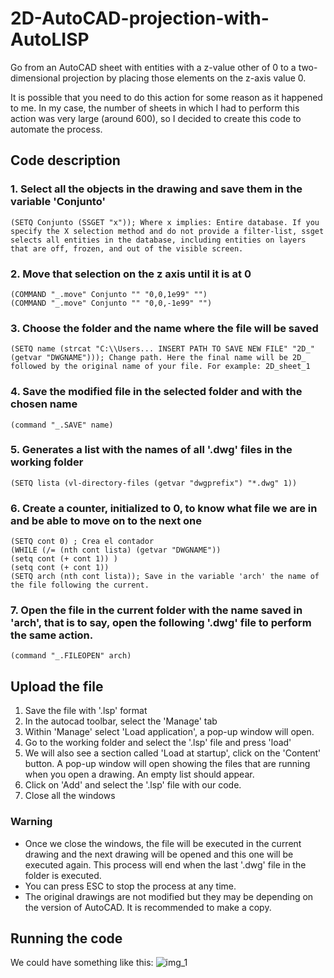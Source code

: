 # 2D-AutoCAD-projection-with-AutoLISP
Go from an AutoCAD sheet with entities with a z-value other of 0 to a two-dimensional projection by placing those elements on the z-axis value 0.

It is possible that you need to do this action for some reason as it happened to me. In my case, the number of sheets in which I had to perform this action was very large (around 600), so I decided to create this code to automate the process.

## Code description

### 1. Select all the objects in the drawing and save them in the variable 'Conjunto'
    (SETQ Conjunto (SSGET "x")); Where x implies: Entire database. If you specify the X selection method and do not provide a filter-list, ssget selects all entities in the database, including entities on layers that are off, frozen, and out of the visible screen.
### 2. Move that selection on the z axis until it is at 0
    (COMMAND "_.move" Conjunto "" "0,0,1e99" "")
    (COMMAND "_.move" Conjunto "" "0,0,-1e99" "")
### 3. Choose the folder and the name where the file will be saved
    (SETQ name (strcat "C:\\Users... INSERT PATH TO SAVE NEW FILE" "2D_" (getvar "DWGNAME"))); Change path. Here the final name will be 2D_ followed by the original name of your file. For example: 2D_sheet_1
### 4. Save the modified file in the selected folder and with the chosen name
    (command "_.SAVE" name)
### 5. Generates a list with the names of all '.dwg' files in the working folder
    (SETQ lista (vl-directory-files (getvar "dwgprefix") "*.dwg" 1))
### 6. Create a counter, initialized to 0, to know what file we are in and be able to move on to the next one
    (SETQ cont 0) ; Crea el contador
    (WHILE (/= (nth cont lista) (getvar "DWGNAME"))
    (setq cont (+ cont 1)) )
    (setq cont (+ cont 1))
    (SETQ arch (nth cont lista)); Save in the variable 'arch' the name of the file following the current.
### 7. Open the file in the current folder with the name saved in 'arch', that is to say, open the following '.dwg' file to perform the same action.
    (command "_.FILEOPEN" arch)
    
## Upload the file
1. Save the file with '.lsp' format
2. In the autocad toolbar, select the 'Manage' tab
3. Within 'Manage' select 'Load application', a pop-up window will open.
4. Go to the working folder and select the '.lsp' file and press 'load'
5. We will also see a section called 'Load at startup', click on the 'Content' button. A pop-up window will open showing the files that are running when you open a drawing. An empty list should appear.
6. Click on 'Add' and select the '.lsp' file with our code.
7. Close all the windows

### Warning
- Once we close the windows, the file will be executed in the current drawing and the next drawing will be opened and this one will be executed again. This process will end when the last '.dwg' file in the folder is executed.
- You can press ESC to stop the process at any time.
- The original drawings are not modified but they may be depending on the version of AutoCAD. It is recommended to make a copy.

## Running the code

We could have something like this:
![img_1](https://user-images.githubusercontent.com/107102754/174441852-fe7f9abb-f0d5-41e3-a0b6-ecfe90b4d85a.jpg)


